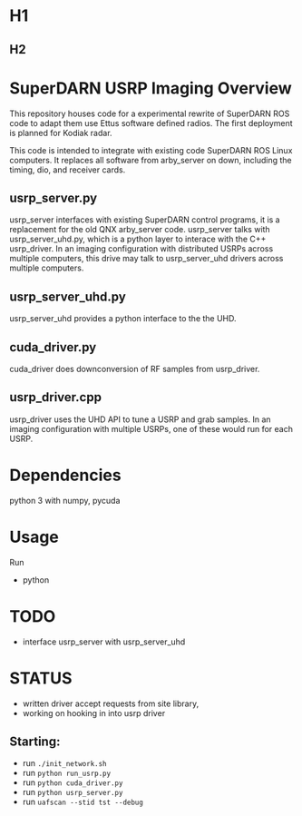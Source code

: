 # H1
## H2
<!---
*BOLD*
1. List
2. Second List
- unordered list
[Inline Link](www.github.com/loxodes)
```python
print('hello')
```
-->

# SuperDARN USRP Imaging Overview
This repository houses code for a experimental rewrite of SuperDARN ROS code to adapt them use Ettus software defined radios.
The first deployment is planned for Kodiak radar.

This code is intended to integrate with existing code SuperDARN ROS Linux computers.
It replaces all software from arby\_server on down, including the timing, dio, and receiver cards.

## usrp\_server.py
usrp\_server interfaces with existing SuperDARN control programs, it is a replacement for the old QNX arby\_server code. 
usrp\_server talks with usrp\_server\_uhd.py, which is a python layer to interace with the C++ usrp\_driver.
In an imaging configuration with distributed USRPs across multiple  computers, this drive may talk to usrp\_server\_uhd drivers across multiple computers.

## usrp\_server\_uhd.py
usrp\_server\_uhd provides a python interface to the the UHD.

## cuda\_driver.py
cuda\_driver does downconversion of RF samples from usrp\_driver. 

## usrp\_driver.cpp
usrp\_driver uses the UHD API to tune a USRP and grab samples. 
In an imaging configuration with multiple USRPs, one of these would run for each USRP. 


# Dependencies
python 3 with numpy, pycuda


# Usage
Run 
- python

# TODO
- interface usrp\_server with usrp\_server\_uhd

# STATUS
- written driver accept requests from site library, 
- working on hooking in into usrp driver



## Starting:
- run `./init_network.sh`
- run `python run_usrp.py`
- run `python cuda_driver.py`
- run `python usrp_server.py`
- run `uafscan --stid tst --debug`

